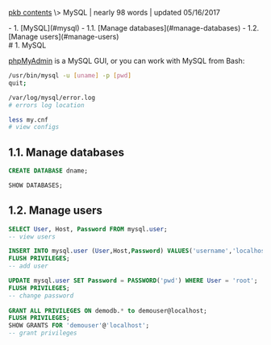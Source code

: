 <p class="path"><a href="../pkb.html">pkb contents</a> \> MySQL | nearly 98 words | updated 05/16/2017</p><div class="TOC">- 1. [MySQL](#mysql)
	- 1.1. [Manage databases](#manage-databases)
	- 1.2. [Manage users](#manage-users)
</div>
# 1. MySQL

[phpMyAdmin](https://www.phpmyadmin.net/) is a MySQL GUI, or you can work with MySQL from Bash: 

```Bash
/usr/bin/mysql -u [uname] -p [pwd]
quit;

/var/log/mysql/error.log
# errors log location 

less my.cnf
# view configs
```

## 1.1. Manage databases

```SQL
CREATE DATABASE dname;

SHOW DATABASES;
```

## 1.2. Manage users

```SQL
SELECT User, Host, Password FROM mysql.user;
-- view users

INSERT INTO mysql.user (User,Host,Password) VALUES('username','localhost',PASSWORD('pwd')); 
FLUSH PRIVILEGES;
-- add user

UPDATE mysql.user SET Password = PASSWORD('pwd') WHERE User = 'root'; 
FLUSH PRIVILEGES;
-- change password
 
GRANT ALL PRIVILEGES ON demodb.* to demouser@localhost; 
FLUSH PRIVILEGES; 
SHOW GRANTS FOR 'demouser'@'localhost';
-- grant privileges
```
